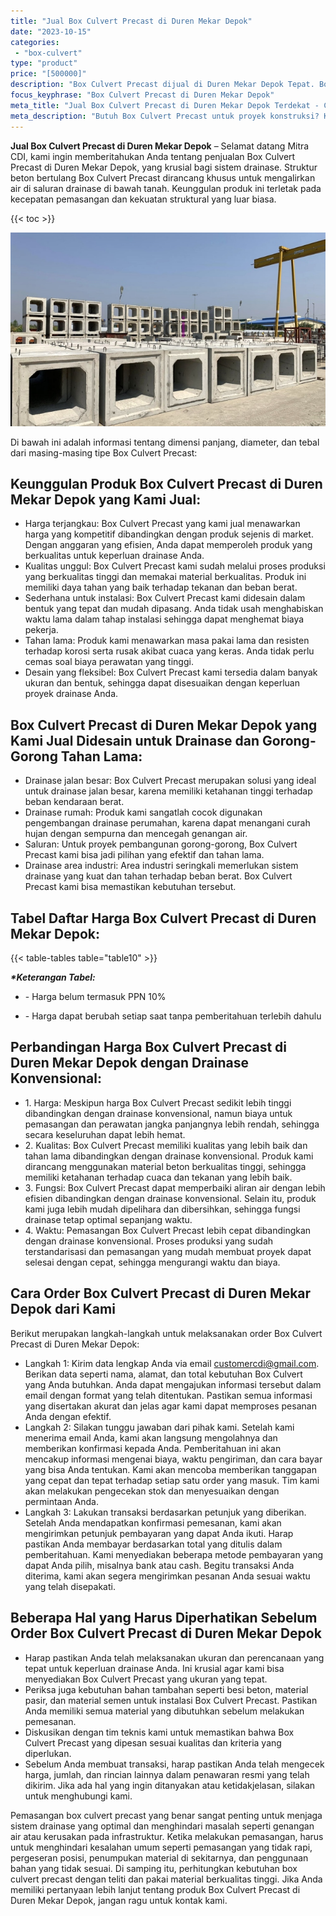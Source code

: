 ```yaml
---
title: "Jual Box Culvert Precast di Duren Mekar Depok"
date: "2023-10-15"
categories:
 - "box-culvert"
type: "product"
price: "[500000]"
description: "Box Culvert Precast dijual di Duren Mekar Depok Tepat. Box Culvert Precast ini merupakan pilihan prima dalam proyek pembangunan sebagai bahan infrastruktur yang kuat dan berkualitas tinggi. Konsultasikan kebutuhan Anda sekarang."
focus_keyphrase: "Box Culvert Precast di Duren Mekar Depok"
meta_title: "Jual Box Culvert Precast di Duren Mekar Depok Terdekat - CDI"
meta_description: "Butuh Box Culvert Precast untuk proyek konstruksi? Kami adalah solusi tepat dengan solusi terbaik. Segera hubungi kami."
---
```


**Jual Box Culvert Precast di Duren Mekar Depok** – Selamat datang Mitra CDI, kami ingin memberitahukan Anda tentang penjualan Box Culvert Precast di Duren Mekar Depok, yang krusial bagi sistem drainase. Struktur beton bertulang Box Culvert Precast dirancang khusus untuk mengalirkan air di saluran drainase di bawah tanah. Keunggulan produk ini terletak pada kecepatan pemasangan dan kekuatan struktural yang luar biasa.

{{< toc >}}

![Jual Box Culvert Precast di Duren Mekar Depok](/images/box-culvert/box-culvert-15.jpg)

Di bawah ini adalah informasi tentang dimensi panjang, diameter, dan tebal dari masing-masing tipe Box Culvert Precast: 

## Keunggulan Produk Box Culvert Precast di Duren Mekar Depok yang Kami Jual:

*   Harga terjangkau: Box Culvert Precast yang kami jual menawarkan harga yang kompetitif dibandingkan dengan produk sejenis di market. Dengan anggaran yang efisien, Anda dapat memperoleh produk yang berkualitas untuk keperluan drainase Anda.
*   Kualitas unggul: Box Culvert Precast kami sudah melalui proses produksi yang berkualitas tinggi dan memakai material berkualitas. Produk ini memiliki daya tahan yang baik terhadap tekanan dan beban berat.
*   Sederhana untuk instalasi: Box Culvert Precast kami didesain dalam bentuk yang tepat dan mudah dipasang. Anda tidak usah menghabiskan waktu lama dalam tahap instalasi sehingga dapat menghemat biaya pekerja.
*   Tahan lama: Produk kami menawarkan masa pakai lama dan resisten terhadap korosi serta rusak akibat cuaca yang keras. Anda tidak perlu cemas soal biaya perawatan yang tinggi.
*   Desain yang fleksibel: Box Culvert Precast kami tersedia dalam banyak ukuran dan bentuk, sehingga dapat disesuaikan dengan keperluan proyek drainase Anda.

## Box Culvert Precast di Duren Mekar Depok yang Kami Jual Didesain untuk Drainase dan Gorong-Gorong Tahan Lama:

*   Drainase jalan besar: Box Culvert Precast merupakan solusi yang ideal untuk drainase jalan besar, karena memiliki ketahanan tinggi terhadap beban kendaraan berat.
*   Drainase rumah: Produk kami sangatlah cocok digunakan pengembangan drainase perumahan, karena dapat menangani curah hujan dengan sempurna dan mencegah genangan air.
*   Saluran: Untuk proyek pembangunan gorong-gorong, Box Culvert Precast kami bisa jadi pilihan yang efektif dan tahan lama.
*   Drainase area industri: Area industri seringkali memerlukan sistem drainase yang kuat dan tahan terhadap beban berat. Box Culvert Precast kami bisa memastikan kebutuhan tersebut.

## Tabel Daftar Harga Box Culvert Precast di Duren Mekar Depok:

{{< table-tables table="table10" >}}

**_\*Keterangan Tabel:_**

*   \- Harga belum termasuk PPN 10%

*   \- Harga dapat berubah setiap saat tanpa pemberitahuan terlebih dahulu

## Perbandingan Harga Box Culvert Precast di Duren Mekar Depok dengan Drainase Konvensional:

*   1\. Harga: Meskipun harga Box Culvert Precast sedikit lebih tinggi dibandingkan dengan drainase konvensional, namun biaya untuk pemasangan dan perawatan jangka panjangnya lebih rendah, sehingga secara keseluruhan dapat lebih hemat.
*   2\. Kualitas: Box Culvert Precast memiliki kualitas yang lebih baik dan tahan lama dibandingkan dengan drainase konvensional. Produk kami dirancang menggunakan material beton berkualitas tinggi, sehingga memiliki ketahanan terhadap cuaca dan tekanan yang lebih baik.
*   3\. Fungsi: Box Culvert Precast dapat memperbaiki aliran air dengan lebih efisien dibandingkan dengan drainase konvensional. Selain itu, produk kami juga lebih mudah dipelihara dan dibersihkan, sehingga fungsi drainase tetap optimal sepanjang waktu.
*   4\. Waktu: Pemasangan Box Culvert Precast lebih cepat dibandingkan dengan drainase konvensional. Proses produksi yang sudah terstandarisasi dan pemasangan yang mudah membuat proyek dapat selesai dengan cepat, sehingga mengurangi waktu dan biaya.

## Cara Order Box Culvert Precast di Duren Mekar Depok dari Kami

Berikut merupakan langkah-langkah untuk melaksanakan order Box Culvert Precast di Duren Mekar Depok:

*   Langkah 1: Kirim data lengkap Anda via email customercdi@gmail.com. Berikan data seperti nama, alamat, dan total kebutuhan Box Culvert yang Anda butuhkan.
Anda dapat mengajukan informasi tersebut dalam email dengan format yang telah ditentukan. Pastikan semua informasi yang disertakan akurat dan jelas agar kami dapat memproses pesanan Anda dengan efektif.
*   Langkah 2: Silakan tunggu jawaban dari pihak kami. Setelah kami menerima email Anda, kami akan langsung mengolahnya dan memberikan konfirmasi kepada Anda. Pemberitahuan ini akan mencakup informasi mengenai biaya, waktu pengiriman, dan cara bayar yang bisa Anda tentukan.
Kami akan mencoba memberikan tanggapan yang cepat dan tepat terhadap setiap satu order yang masuk. Tim kami akan melakukan pengecekan stok dan menyesuaikan dengan permintaan Anda.
*   Langkah 3: Lakukan transaksi berdasarkan petunjuk yang diberikan. Setelah Anda mendapatkan konfirmasi pemesanan, kami akan mengirimkan petunjuk pembayaran yang dapat Anda ikuti. Harap pastikan Anda membayar berdasarkan total yang ditulis dalam pemberitahuan.
Kami menyediakan beberapa metode pembayaran yang dapat Anda pilih, misalnya bank atau cash. Begitu transaksi Anda diterima, kami akan segera mengirimkan pesanan Anda sesuai waktu yang telah disepakati.

## Beberapa Hal yang Harus Diperhatikan Sebelum Order Box Culvert Precast di Duren Mekar Depok

*   Harap pastikan Anda telah melaksanakan ukuran dan perencanaan yang tepat untuk keperluan drainase Anda. Ini krusial agar kami bisa menyediakan Box Culvert Precast yang ukuran yang tepat.
*   Periksa juga kebutuhan bahan tambahan seperti besi beton, material pasir, dan material semen untuk instalasi Box Culvert Precast. Pastikan Anda memiliki semua material yang dibutuhkan sebelum melakukan pemesanan.
*   Diskusikan dengan tim teknis kami untuk memastikan bahwa Box Culvert Precast yang dipesan sesuai kualitas dan kriteria yang diperlukan.
*   Sebelum Anda membuat transaksi, harap pastikan Anda telah mengecek harga, jumlah, dan rincian lainnya dalam penawaran resmi yang telah dikirim. Jika ada hal yang ingin ditanyakan atau ketidakjelasan, silakan untuk menghubungi kami.

Pemasangan box culvert precast yang benar sangat penting untuk menjaga sistem drainase yang optimal dan menghindari masalah seperti genangan air atau kerusakan pada infrastruktur. Ketika melakukan pemasangan, harus untuk menghindari kesalahan umum seperti pemasangan yang tidak rapi, pergeseran posisi, penumpukan material di sekitarnya, dan penggunaan bahan yang tidak sesuai. Di samping itu, perhitungkan kebutuhan box culvert precast dengan teliti dan pakai material berkualitas tinggi. Jika Anda memiliki pertanyaan lebih lanjut tentang produk Box Culvert Precast di Duren Mekar Depok, jangan ragu untuk kontak kami.